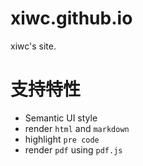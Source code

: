 xiwc.github.io
====================

xiwc's site.

支持特性
===
- Semantic UI style
- render `html` and `markdown`
- highlight `pre code`
- render `pdf` using `pdf.js`
